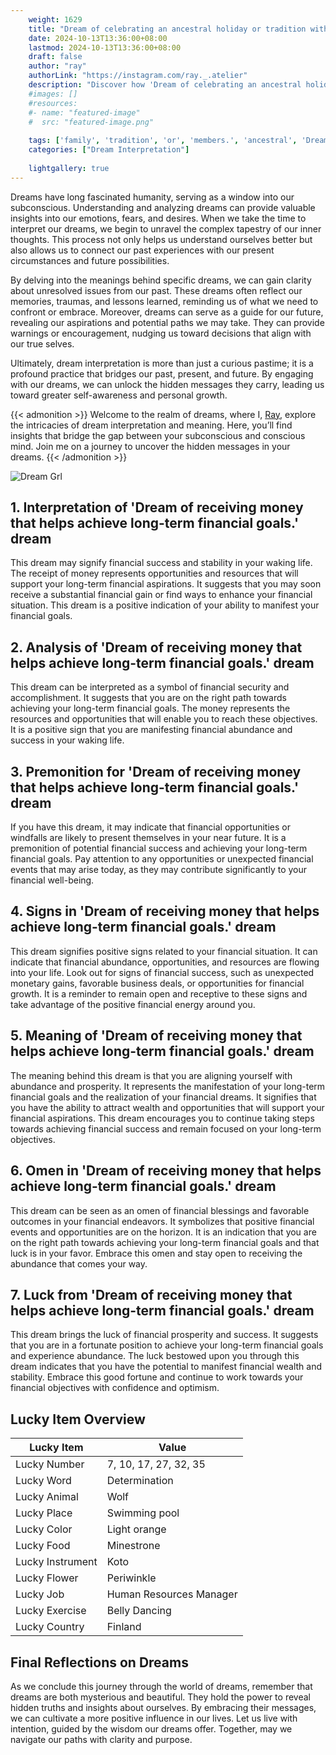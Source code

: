 ```yaml
---
    weight: 1629
    title: "Dream of celebrating an ancestral holiday or tradition with family members."  # Assuming 'title' column exists
    date: 2024-10-13T13:36:00+08:00
    lastmod: 2024-10-13T13:36:00+08:00
    draft: false
    author: "ray"
    authorLink: "https://instagram.com/ray._.atelier"
    description: "Discover how 'Dream of celebrating an ancestral holiday or tradition with family members.' can interpret your future and uncover its significant meanings in your life."
    #images: []
    #resources:
    #- name: "featured-image"
    #  src: "featured-image.png"
    
    tags: ['family', 'tradition', 'or', 'members.', 'ancestral', 'Dream', 'celebrating', 'an', 'holiday', 'of', 'with']
    categories: ["Dream Interpretation"]
    
    lightgallery: true
---
```

    
Dreams have long fascinated humanity, serving as a window into our subconscious. Understanding and analyzing dreams can provide valuable insights into our emotions, fears, and desires. When we take the time to interpret our dreams, we begin to unravel the complex tapestry of our inner thoughts. This process not only helps us understand ourselves better but also allows us to connect our past experiences with our present circumstances and future possibilities.

By delving into the meanings behind specific dreams, we can gain clarity about unresolved issues from our past. These dreams often reflect our memories, traumas, and lessons learned, reminding us of what we need to confront or embrace. Moreover, dreams can serve as a guide for our future, revealing our aspirations and potential paths we may take. They can provide warnings or encouragement, nudging us toward decisions that align with our true selves.

Ultimately, dream interpretation is more than just a curious pastime; it is a profound practice that bridges our past, present, and future. By engaging with our dreams, we can unlock the hidden messages they carry, leading us toward greater self-awareness and personal growth.

{{< admonition >}}
Welcome to the realm of dreams, where I, [Ray](https://instagram.com/ray._.atelier), explore the intricacies of dream interpretation and meaning. Here, you’ll find insights that bridge the gap between your subconscious and conscious mind. Join me on a journey to uncover the hidden messages in your dreams.
{{< /admonition >}}

![Dream Grl](https://cdn.pixabay.com/photo/2017/11/02/03/35/gothic-2910057_1280.jpg "Dream Grl")

## 1. Interpretation of 'Dream of receiving money that helps achieve long-term financial goals.' dream
 This dream may signify financial success and stability in your waking life. The receipt of money represents opportunities and resources that will support your long-term financial aspirations. It suggests that you may soon receive a substantial financial gain or find ways to enhance your financial situation. This dream is a positive indication of your ability to manifest your financial goals.

## 2. Analysis of 'Dream of receiving money that helps achieve long-term financial goals.' dream
 This dream can be interpreted as a symbol of financial security and accomplishment. It suggests that you are on the right path towards achieving your long-term financial goals. The money represents the resources and opportunities that will enable you to reach these objectives. It is a positive sign that you are manifesting financial abundance and success in your waking life.

## 3. Premonition for 'Dream of receiving money that helps achieve long-term financial goals.' dream
 If you have this dream, it may indicate that financial opportunities or windfalls are likely to present themselves in your near future. It is a premonition of potential financial success and achieving your long-term financial goals. Pay attention to any opportunities or unexpected financial events that may arise today, as they may contribute significantly to your financial well-being.

## 4. Signs in 'Dream of receiving money that helps achieve long-term financial goals.' dream
 This dream signifies positive signs related to your financial situation. It can indicate that financial abundance, opportunities, and resources are flowing into your life. Look out for signs of financial success, such as unexpected monetary gains, favorable business deals, or opportunities for financial growth. It is a reminder to remain open and receptive to these signs and take advantage of the positive financial energy around you.

## 5. Meaning of 'Dream of receiving money that helps achieve long-term financial goals.' dream
 The meaning behind this dream is that you are aligning yourself with abundance and prosperity. It represents the manifestation of your long-term financial goals and the realization of your financial dreams. It signifies that you have the ability to attract wealth and opportunities that will support your financial aspirations. This dream encourages you to continue taking steps towards achieving financial success and remain focused on your long-term objectives.

## 6. Omen in 'Dream of receiving money that helps achieve long-term financial goals.' dream
 This dream can be seen as an omen of financial blessings and favorable outcomes in your financial endeavors. It symbolizes that positive financial events and opportunities are on the horizon. It is an indication that you are on the right path towards achieving your long-term financial goals and that luck is in your favor. Embrace this omen and stay open to receiving the abundance that comes your way.

## 7. Luck from 'Dream of receiving money that helps achieve long-term financial goals.' dream
 This dream brings the luck of financial prosperity and success. It suggests that you are in a fortunate position to achieve your long-term financial goals and experience abundance. The luck bestowed upon you through this dream indicates that you have the potential to manifest financial wealth and stability. Embrace this good fortune and continue to work towards your financial objectives with confidence and optimism.

## Lucky Item Overview
| Lucky Item          | Value              |
|---------------|--------------------|
| Lucky Number        | 7, 10, 17, 27, 32, 35  |
| Lucky Word          | Determination |
| Lucky Animal        | Wolf |
| Lucky Place         | Swimming pool     |
| Lucky Color         | Light orange     |
| Lucky Food          | Minestrone      |
| Lucky Instrument    | Koto |
| Lucky Flower        | Periwinkle    |
| Lucky Job           | Human Resources Manager       |
| Lucky Exercise      | Belly Dancing  |
| Lucky Country       | Finland    |


##  Final Reflections on Dreams

As we conclude this journey through the world of dreams, remember that dreams are both mysterious and beautiful. They hold the power to reveal hidden truths and insights about ourselves. By embracing their messages, we can cultivate a more positive influence in our lives. Let us live with intention, guided by the wisdom our dreams offer. Together, may we navigate our paths with clarity and purpose.
